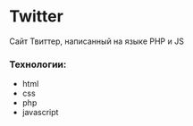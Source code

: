 # Twitter
Сайт Твиттер, написанный на языке PHP и JS

### Технологии:
- html
- css
- php
- javascript
